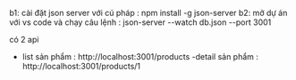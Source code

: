 b1: cài đặt json server với cú pháp : npm install -g json-server
b2: mở dự án với vs code và chạy câu lệnh : json-server --watch db.json --port 3001

có 2 api

- list sản phẩm : http://localhost:3001/products
  -detail sản phẩm : http://localhost:3001/products/1
